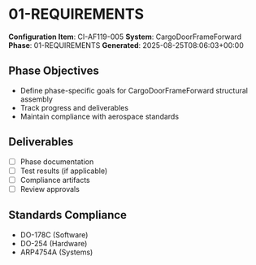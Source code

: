 # 01-REQUIREMENTS

**Configuration Item**: CI-AF119-005
**System**: CargoDoorFrameForward
**Phase**: 01-REQUIREMENTS
**Generated**: 2025-08-25T08:06:03+00:00

## Phase Objectives
- Define phase-specific goals for CargoDoorFrameForward structural assembly
- Track progress and deliverables
- Maintain compliance with aerospace standards

## Deliverables
- [ ] Phase documentation
- [ ] Test results (if applicable)
- [ ] Compliance artifacts
- [ ] Review approvals

## Standards Compliance
- DO-178C (Software)
- DO-254 (Hardware)
- ARP4754A (Systems)

